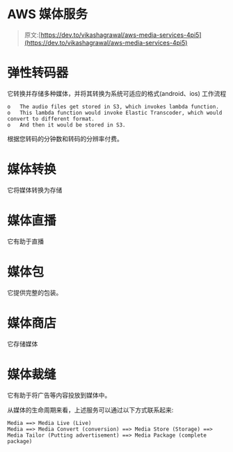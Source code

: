 # AWS 媒体服务

> 原文:[https://dev.to/vikashagrawal/aws-media-services-4pi5](https://dev.to/vikashagrawal/aws-media-services-4pi5)

# [](#elastic-transcoder)弹性转码器

它转换并存储多种媒体，并将其转换为系统可适应的格式(android、ios)
工作流程

```
o   The audio files get stored in S3, which invokes lambda function.
o   This lambda function would invoke Elastic Transcoder, which would convert to different format.
o   And then it would be stored in S3. 
```

根据您转码的分钟数和转码的分辨率付费。

# [](#media-convert)媒体转换

它将媒体转换为存储

# [](#media-live)媒体直播

它有助于直播

# [](#media-package)媒体包

它提供完整的包装。

# [](#media-store)媒体商店

它存储媒体

# [](#media-tailor)媒体裁缝

它有助于将广告等内容投放到媒体中。

从媒体的生命周期来看，上述服务可以通过以下方式联系起来:

```
Media ==> Media Live (Live)
Media ==> Media Convert (conversion) ==> Media Store (Storage) ==> Media Tailor (Putting advertisement) ==> Media Package (complete package) 
```